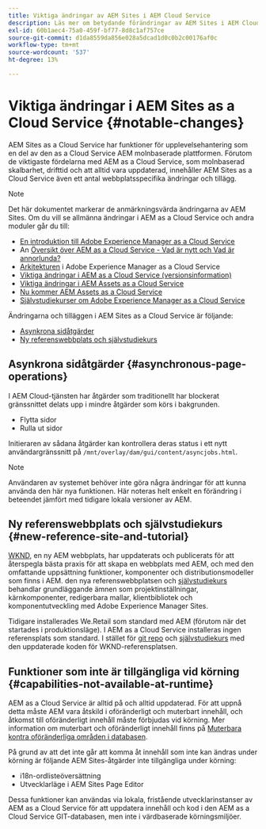 ```yaml
---
title: Viktiga ändringar av AEM Sites i AEM Cloud Service
description: Läs mer om betydande förändringar av AEM Sites i AEM Cloud Service
exl-id: 60b1aec4-75a0-459f-bf77-8d8c1af757ce
source-git-commit: d1da8559da856e028a5dcad1d0c0b2c00176af0c
workflow-type: tm+mt
source-wordcount: '537'
ht-degree: 13%

---
```



# Viktiga ändringar i AEM Sites as a Cloud Service {#notable-changes}

AEM Sites as a Cloud Service har funktioner för upplevelsehantering som en del av den as a Cloud Service AEM molnbaserade plattformen. Förutom de viktigaste fördelarna med AEM as a Cloud Service, som molnbaserad skalbarhet, drifttid och att alltid vara uppdaterad, innehåller AEM Sites as a Cloud Service även ett antal webbplatsspecifika ändringar och tillägg.

>[!NOTE]
>Det här dokumentet markerar de anmärkningsvärda ändringarna av AEM Sites. Om du vill se allmänna ändringar i AEM as a Cloud Service och andra moduler går du till:
>
>* [En introduktion till Adobe Experience Manager as a Cloud Service](/help/overview/introduction.md)
>* An [Översikt över AEM as a Cloud Service - Vad är nytt och Vad är annorlunda?](/help/overview/what-is-new-and-different.md)
>* [Arkitekturen](/help/overview/architecture.md) i Adobe Experience Manager as a Cloud Service
>* [Viktiga ändringar i AEM as a Cloud Service (versionsinformation)](/help/release-notes/aem-cloud-changes.md)
>* [Viktiga ändringar i AEM Assets as a Cloud Service](/help/assets/assets-cloud-changes.md)
>* [Nu kommer AEM Assets as a Cloud Service](/help/assets/overview.md)
>* [Självstudiekurser om Adobe Experience Manager as a Cloud Service](https://experienceleague.adobe.com/docs/experience-manager-learn/cloud-service/overview.html)

Ändringarna och tilläggen i AEM Sites as a Cloud Service är följande:

* [Asynkrona sidåtgärder](#asynchronous-page-operations)
* [Ny referenswebbplats och självstudiekurs](#new-reference-site-and-tutorial)

## Asynkrona sidåtgärder {#asynchronous-page-operations}

I AEM Cloud-tjänsten har åtgärder som traditionellt har blockerat gränssnittet delats upp i mindre åtgärder som körs i bakgrunden.

* Flytta sidor
* Rulla ut sidor

Initieraren av sådana åtgärder kan kontrollera deras status i ett nytt användargränssnitt på `/mnt/overlay/dam/gui/content/asyncjobs.html`.

>[!NOTE]
>
>Användaren av systemet behöver inte göra några ändringar för att kunna använda den här nya funktionen. Här noteras helt enkelt en förändring i beteendet jämfört med tidigare lokala versioner av AEM.

## Ny referenswebbplats och självstudiekurs {#new-reference-site-and-tutorial}

[WKND](https://wknd.site/), en ny AEM webbplats, har uppdaterats och publicerats för att återspegla bästa praxis för att skapa en webbplats med AEM, och med den omfattande uppsättning funktioner, komponenter och distributionsmodeller som finns i AEM. den nya referenswebbplatsen och [självstudiekurs](https://experienceleague.adobe.com/docs/experience-manager-learn/getting-started-wknd-tutorial-develop/overview.html) behandlar grundläggande ämnen som projektinställningar, kärnkomponenter, redigerbara mallar, klientbibliotek och komponentutveckling med Adobe Experience Manager Sites.

Tidigare installerades We.Retail som standard med AEM (förutom när det startades i produktionsläge). I AEM as a Cloud Service installeras ingen referensplats som standard. I stället för [git repo](https://github.com/adobe/aem-guides-wknd/) och [självstudiekurs](https://experienceleague.adobe.com/docs/experience-manager-learn/getting-started-wknd-tutorial-develop/overview.html) med den uppdaterade koden för WKND-referensplatsen.

## Funktioner som inte är tillgängliga vid körning {#capabilities-not-available-at-runtime}

AEM as a Cloud Service är alltid på och alltid uppdaterad. För att uppnå detta måste AEM vara åtskild i oföränderligt och muterbart innehåll, och åtkomst till oföränderligt innehåll måste förbjudas vid körning. Mer information om muterbart och oföränderligt innehåll finns på [Muterbara kontra oföränderliga områden i databasen](/help/implementing/developing/introduction/aem-project-content-package-structure.md#mutable-vs-immutable).

På grund av att det inte går att komma åt innehåll som inte kan ändras under körning är följande AEM Sites-åtgärder inte tillgängliga under körning:

* i18n-ordlisteöversättning
* Utvecklarläge i AEM Sites Page Editor

Dessa funktioner kan användas via lokala, fristående utvecklarinstanser av AEM as a Cloud Service för att uppdatera innehåll och kod i den AEM as a Cloud Service GIT-databasen, men inte i värdbaserade körningsmiljöer.

